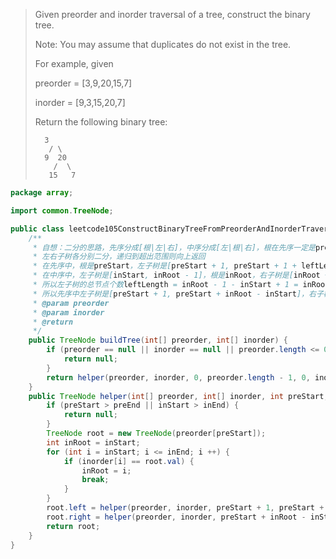 > Given preorder and inorder traversal of a tree, construct the binary tree.
>
> Note:
> You may assume that duplicates do not exist in the tree.
>
> For example, given
>
> preorder = [3,9,20,15,7]
>
> inorder = [9,3,15,20,7]
>
> Return the following binary tree:
>
>     	3
>        / \
>       9  20
>         /  \
>        15   7

```java
package array;

import common.TreeNode;

public class leetcode105ConstructBinaryTreeFromPreorderAndInorderTraversal {
    /**
     * 自想：二分的思路，先序分成[根|左|右]，中序分成[左|根|右]，根在先序一定是preorder[0]，找到根在中序中inorder[inRoot]
     * 左右子树各分别二分，递归到超出范围则向上返回
     * 在先序中，根是preStart，左子树是[preStart + 1, preStart + 1 + leftLength - 1]，右子树是[preStart + leftLength + 1, preEnd]
     * 在中序中，左子树是[inStart, inRoot - 1]，根是inRoot，右子树是[inRoot + 1, inEnd]
     * 所以左子树的总节点个数leftLength = inRoot - 1 - inStart + 1 = inRoot - inStart
     * 所以先序中左子树是[preStart + 1, preStart + inRoot - inStart]，右子树是[preStart + inRoot - inStart + 1, preEnd]
     * @param preorder
     * @param inorder
     * @return
     */
    public TreeNode buildTree(int[] preorder, int[] inorder) {
        if (preorder == null || inorder == null || preorder.length <= 0 || preorder.length != inorder.length) {
            return null;
        }
        return helper(preorder, inorder, 0, preorder.length - 1, 0, inorder.length - 1);
    }
    public TreeNode helper(int[] preorder, int[] inorder, int preStart, int preEnd, int inStart, int inEnd) {
        if (preStart > preEnd || inStart > inEnd) {
            return null;
        }
        TreeNode root = new TreeNode(preorder[preStart]);
        int inRoot = inStart;
        for (int i = inStart; i <= inEnd; i ++) {
            if (inorder[i] == root.val) {
                inRoot = i;
                break;
            }
        }
        root.left = helper(preorder, inorder, preStart + 1, preStart + inRoot - inStart, inStart, inRoot - 1);
        root.right = helper(preorder, inorder, preStart + inRoot - inStart + 1, preEnd, inRoot + 1, inEnd);
        return root;
    }
}
```

